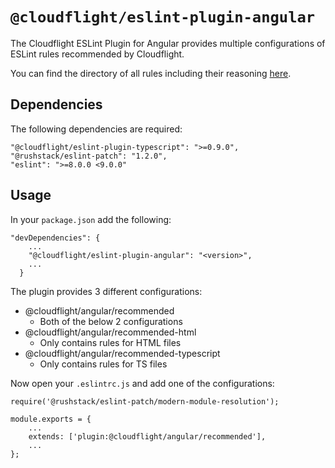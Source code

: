 # `@cloudflight/eslint-plugin-angular`

The Cloudflight ESLint Plugin for Angular provides multiple configurations of ESLint rules recommended by Cloudflight.

You can find the directory of all rules including their reasoning [here](src/configs).

## Dependencies

The following dependencies are required:

```
"@cloudflight/eslint-plugin-typescript": ">=0.9.0",
"@rushstack/eslint-patch": "1.2.0",
"eslint": ">=8.0.0 <9.0.0"
```

## Usage

In your `package.json` add the following:

```
"devDependencies": {
    ...
    "@cloudflight/eslint-plugin-angular": "<version>",
    ...
  }
```

The plugin provides 3 different configurations:

-   @cloudflight/angular/recommended
    -   Both of the below 2 configurations
-   @cloudflight/angular/recommended-html
    -   Only contains rules for HTML files
-   @cloudflight/angular/recommended-typescript
    -   Only contains rules for TS files

Now open your `.eslintrc.js` and add one of the configurations:

```
require('@rushstack/eslint-patch/modern-module-resolution');

module.exports = {
    ...
    extends: ['plugin:@cloudflight/angular/recommended'],
    ...
};
```
